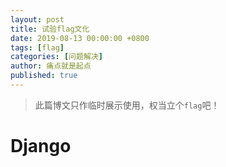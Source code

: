 ```yaml
---
layout: post
title: 试验flag文化
date: 2019-08-13 00:00:00 +0800
tags: [flag]
categories: [问题解决]
author: 痛点就是起点
published: true
---
```


> 此篇博文只作临时展示使用，权当立个`flag`吧！

# Django

